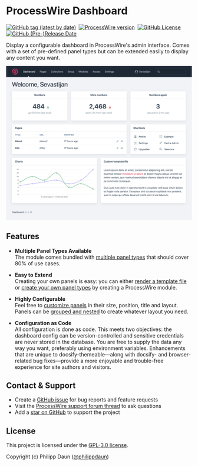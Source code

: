 # ProcessWire Dashboard

[![GitHub tag (latest by date)](https://img.shields.io/github/v/tag/philippdaun/processwire-dashboard?color=97aab4&label=version)](https://github.com/philippdaun/processwire-dashboard/releases) 
[![ProcessWire version](https://img.shields.io/badge/ProcessWire-%3E%3D%203.0.148-97aab4)](https://processwire.com/download/core/) 
[![GitHub License](https://img.shields.io/github/license/philippdaun/processwire-dashboard?color=97aab4)](./LICENSE) 
[![GitHub (Pre-)Release Date](https://img.shields.io/github/release-date-pre/philippdaun/processwire-dashboard?label=updated)](https://github.com/philippdaun/processwire-dashboard/releases)

Display a configurable dashboard in ProcessWire's admin interface. Comes with a set of pre-defined panel types but can be extended easily to display any content you want.

![Dashboard](./images/dashboard.png)

## Features

- **Multiple Panel Types Available**<br>
  The module comes bundled with [multiple panel types](panels.md) that should cover 80% of use cases.

- **Easy to Extend**<br>
  Creating your own panels is easy: you can either [render a template file](panels/template.md) or [create your own panel types](panels/custom.md) by creating a ProcessWire module.

- **Highly Configurable**<br>
  Feel free to [customize panels](getting-started.md#configuring-panels) in their size, position, title and layout. Panels can be [grouped and nested](panels/groups.md) to create whatever layout you need.

- **Configuration as Code**<br>
  All configuration is done as code. This meets two objectives: the dashboard config can be version-controlled and sensitive credentials are never stored in the database. You are free to supply the data any way you want, preferably using environment variables.
  Enhancements that are unique to docsify-themeable—along with docsify- and browser-related bug fixes—provide a more enjoyable and trouble-free experience for site authors and visitors.

## Contact & Support

- Create a [GitHub issue](https://github.com/philippdaun/processwire-dashboard/issues) for bug reports and feature requests
- Visit the [ProcessWire support forum thread](https://processwire.com/talk/topic/22847-processwire-dashboard/) to ask questions
- Add a [star on GitHub](https://github.com/philippdaun/processwire-dashboard) to support the project

## License

This project is licensed under the [GPL-3.0 license](https://github.com/philippdaun/processwire-dashboard/blob/master/LICENSE).

Copyright (c) Philipp Daun ([@philippdaun](https://github.com/philippdaun/))
